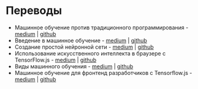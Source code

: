 # Переводы

- Машинное обучение против традиционного программирования - [medium](https://medium.com/maria-machine/oleksii-kharkovyna-machine-learning-vs-traditional-programming-6afd7dbfd3b8) | [github](/texts/oleksii-kharkovyna-machine-learning-vs-traditional-programming/readme.md)
- Введение в машинное обучение - [medium](https://medium.com/maria-machine/algorithmia-introduction-to-machine-learning-d955c74ba1e4) | [github](/texts/algorithmia-introduction-to-machine-learning/readme.md)
- Создание простой нейронной сети - [medium](https://medium.com/maria-machine/keno-leon-making-a-simple-neural-network-b9aa8a30bfc) | [github](/texts/keno-leon-making-a-simple-neural-network/readme.md)
- Использование искусственного интеллекта в браузере с TensorFlow.js - [medium](https://medium.com/maria-machine/ryan-marchildon-jan-scholz-bringing-artificial-intelligence-to-the-browser-with-tensorflowjs-b349e2d52624) | [github](/texts/ryan-marchildon-jan-scholz-bringing-artificial-intelligence-to-the-browser-with-tensorflowjs/readme.md)
- Виды машинного обучения - [medium](https://medium.com/maria-machine/hunter-heidenreich-what-are-the-types-of-machine-learning-53af8ef4d156) | [github](/texts/hunter-heidenreich-what-are-the-types-of-machine-learning/readme.md)
- Машинное обучение для фронтенд разработчиков с Tensorflow.js - [medium](https://medium.com/maria-machine/charlie-gerard-machine-learning-for-front-end-developers-with-tensorflowjs-9c908fbfa8ec) | [github](/texts/charlie-gerard-machine-learning-for-front-end-developers-with-tensorflowjs/readme.md)